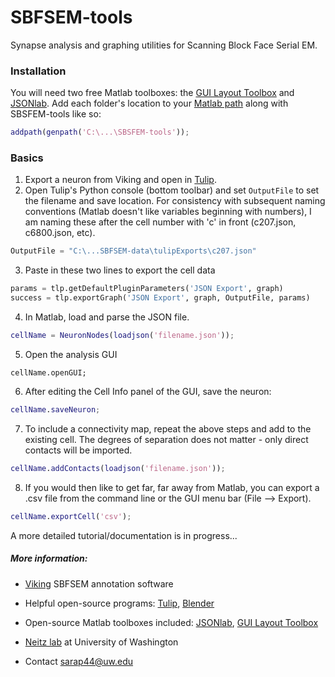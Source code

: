 # SBFSEM-tools

Synapse analysis and graphing utilities for Scanning Block Face Serial EM.

### Installation
You will need two free Matlab toolboxes: the [GUI Layout Toolbox][guitoolbox] and [JSONlab][json]. Add each folder's location to your [Matlab path][addpath] along with SBSFEM-tools like so:
```matlab
addpath(genpath('C:\...\SBSFEM-tools'));
```
### Basics

1. Export a neuron from Viking and open in [Tulip][tulip].
2. Open Tulip's Python console (bottom toolbar) and set ```OutputFile``` to set the filename and save location. For consistency with subsequent naming conventions (Matlab doesn't like variables beginning with numbers), I am naming these after the cell number with 'c' in front (c207.json, c6800.json, etc).

```python
OutputFile = "C:\...SBFSEM-data\tulipExports\c207.json"
```

3. Paste in these two lines to export the cell data

```python
params = tlp.getDefaultPluginParameters('JSON Export', graph)
success = tlp.exportGraph('JSON Export', graph, OutputFile, params)
```

4. In Matlab, load and parse the JSON file.

```matlab
cellName = NeuronNodes(loadjson('filename.json'));
```

5. Open the analysis GUI

```
cellName.openGUI;
```
6. After editing the Cell Info panel of the GUI, save the neuron:
```matlab
cellName.saveNeuron;
```
7. To include a connectivity map, repeat the above steps and add to the existing cell. The degrees of separation does not matter - only direct contacts will be imported.
```matlab
cellName.addContacts(loadjson('filename.json'));
```

8. If you would then like to get far, far away from Matlab, you can export a .csv file from the command line or the GUI menu bar (File --> Export).
```matlab
cellName.exportCell('csv');
```

A more detailed tutorial/documentation is in progress...

##### More information:
* [Viking][viking] SBFSEM annotation software
* Helpful open-source programs: [Tulip][tulip], [Blender][blend]
* Open-source Matlab toolboxes included: [JSONlab][json], [GUI Layout Toolbox][guitoolbox]
* [Neitz lab][neitz] at University of Washington
* Contact sarap44@uw.edu


   [blend]: <http://www.blender.com>
   [neitz]: <http://www.neitzvision.com/>
   [viking]: <https://connectomes.utah.edu/>
   [guitoolbox]: <https://www.mathworks.com/matlabcentral/fileexchange/47982-gui-layout-toolbox>
   [json]: <https://www.mathworks.com/matlabcentral/fileexchange/33381-jsonlab--a-toolbox-to-encode-decode-json-files>
   [tulip]: <http://chip.de/downloads/Tulip-64-Bit_41528289.html>
  [addpath]: <https://www.mathworks.com/help/matlab/ref/addpath.html>
